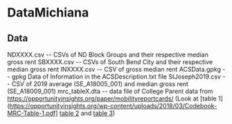 ﻿# DataMichiana
 
 ## Data
 
 NDXXXX.csv -- CSVs of ND Block Groups and their respective median gross rent
 SBXXXX.csv -- CSVs of South Bend City and their respective median gross rent
 INXXXX.csv -- CSV of gross median rent
 ACSData.gpkg -- gpkg Data of Information in the ACSDescription.txt file
 StJoseph2019.csv -- CSV of 2019 average (SE_A18005_001) and median gross rent (SE_A18009_001)
 mrc_tableX.dta -- data file of College Parent data from https://opportunityinsights.org/paper/mobilityreportcards/ (Look at [table 1](https://opportunityinsights.org/wp-content/uploads/2018/03/Codebook-MRC-Table-1.pdf] [table 2](https://opportunityinsights.org/wp-content/uploads/2018/04/Codebook-MRC-Table-2.pdf) and [table 3](https://opportunityinsights.org/wp-content/uploads/2018/04/Codebook-MRC-Table-3.pdf))
 
 
